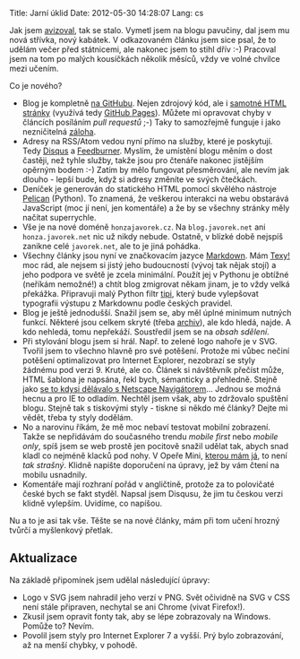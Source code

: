 Title: Jarní úklid
Date: 2012-05-30 14:28:07
Lang: cs

Jak jsem [avizoval]({filename}2012-01-20_uz-jsi-s-tim-saskovanim-kolem-blogu-trapny.md), tak se stalo. Vymetl jsem na blogu pavučiny, dal jsem mu nová střívka, nový kabátek. V odkazovaném článku jsem sice psal, že to udělám večer před státnicemi, ale nakonec jsem to stihl dřív :-) Pracoval jsem na tom po malých kousíčkách několik měsíců, vždy ve volné chvilce mezi učením.

Co je nového?

- Blog je kompletně [na GitHubu](https://github.com/honzajavorek/blog). Nejen zdrojový kód, ale i [samotné HTML stránky](https://github.com/honzajavorek/blog/tree/gh-pages) (využívá tedy [GitHub Pages](http://pages.github.com/)). Můžete mi opravovat chyby v článcích posíláním *pull requestů* ;-) Taky to samozřejmě funguje i jako nezničitelná [záloha]({filename}2011-12-11_jak-jsem-ublizil-svemu-denicku.md).
- Adresy na RSS/Atom vedou nyní přímo na služby, které je poskytují. Tedy [Disqus](http://disqus.com) a [Feedburner](http://feedburner.com). Myslím, že umístění blogu měním o dost častěji, než tyhle služby, takže jsou pro čtenáře nakonec jistějším opěrným bodem :-) Zatím by mělo fungovat přesměrování, ale nevím jak dlouho - lepší bude, když si adresy změníte ve svých čtečkách.
- Deníček je generován do statického HTML pomocí skvělého nástroje [Pelican](http://pelican.notmyidea.org) (Python). To znamená, že veškerou interakci na webu obstarává JavaScript (moc jí není, jen komentáře) a že by se všechny stránky měly načítat superrychle.
- Vše je na nové doméně `honzajavorek.cz`. Na `blog.javorek.net` ani `honza.javorek.net` nic už nikdy nebude. Ostatně, v blízké době nejspíš zanikne celé `javorek.net`, ale to je jiná pohádka.
- Všechny články jsou nyní ve značkovacím jazyce [Markdown](daringfireball.net/projects/markdown/). Mám [Texy!](http://www.texy.info) moc rád, ale nejsem si jistý jeho budoucností (vývoj tak nějak stojí) a jeho podpora ve světě je zcela minimální. Použít jej v Pythonu je obtížné (neříkám nemožné!) a chtít blog zmigrovat někam jinam, je to vždy velká překážka. Připravuji malý Python filtr [tipi](https://github.com/honzajavorek/tipi), který bude vylepšovat typografii výstupu z Markdownu podle českých pravidel.
- Blog je ještě jednodušší. Snažil jsem se, aby měl úplné minimum nutných funkcí. Některé jsou celkem skryté (třeba [archiv](https://honzajavorek.cz/blog/)), ale kdo hledá, najde. A kdo nehledá, tomu nepřekáží. Soustředil jsem se na *obsah sdělení*.
- Při stylování blogu jsem si hrál. Např. to zelené logo nahoře je v SVG. Tvořil jsem to všechno hlavně pro své potěšení. Protože mi vůbec nečiní potěšení optimalizovat pro Internet Explorer, nezobrazí se styly žádnému pod verzi 9. Kruté, ale co. Článek si návštěvník přečíst může, HTML šablona je napsána, řekl bych, sémanticky a přehledně. Stejně jako [se to kdysi dělávalo s Netscape Navigátorem](http://www.pixy.cz/pixylophone/2004_12_archiv.html#1103239648)... Jednou se možná hecnu a pro IE to odladím. Nechtěl jsem však, aby to zdržovalo spuštění blogu. Stejně tak s tiskovými styly - tiskne si někdo mé články? Dejte mi vědět, třeba ty styly dodělám.
- No a narovinu říkám, že mě moc nebaví testovat mobilní zobrazení. Takže se nepřidávám do současného trendu *mobile first* nebo *mobile only*, spíš jsem se web prostě jen pocitově snažil udělat tak, abych snad kladl co nejméně klacků pod nohy. V Opeře Mini, [kterou mám já](http://localhost/blog/output/blog/proc-si-koupim-jednoduchy-telefon), to není *tak strašný*. Klidně napište doporučení na úpravy, jež by vám čtení na mobilu usnadnily.
- Komentáře mají rozhraní pořád v angličtině, protože za to polovičaté české bych se fakt styděl. Napsal jsem Disqusu, že jim tu českou verzi klidně vylepším. Uvidíme, co napíšou.

Nu a to je asi tak vše. Těšte se na nové články, mám při tom učení hrozný tvůrčí a myšlenkový přetlak.

## Aktualizace

Na základě připomínek jsem udělal následující úpravy:

- Logo v SVG jsem nahradil jeho verzí v PNG. Svět očividně na SVG v CSS není stále připraven, nechytal se ani Chrome (vivat Firefox!).
- Zkusil jsem opravit fonty tak, aby se lépe zobrazovaly na Windows. Pomůže to? Nevím.
- Povolil jsem styly pro Internet Explorer 7 a vyšší. Prý bylo zobrazování, až na menší chybky, v pohodě.

